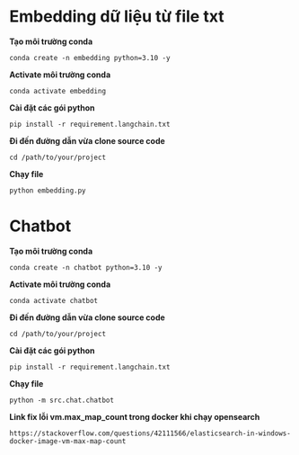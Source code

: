 # Embedding dữ liệu  từ file txt

**Tạo môi trường conda**

```
conda create -n embedding python=3.10 -y
```

**Activate môi trường conda**

```
conda activate embedding
```

**Cài đặt các gói python**

```
pip install -r requirement.langchain.txt
```

**Đi đến đường dẫn vừa clone source code**

```
cd /path/to/your/project
```

**Chạy file**

```
python embedding.py
```



# Chatbot

**Tạo môi trường conda**

```
conda create -n chatbot python=3.10 -y
```

**Activate môi trường conda**

```
conda activate chatbot
```

**Đi đến đường dẫn vừa clone source code**

```
cd /path/to/your/project
```

**Cài đặt các gói python**

```
pip install -r requirement.langchain.txt
```

**Chạy file**

```
python -m src.chat.chatbot
```

**Link fix lỗi vm.max_map_count trong docker khi chạy opensearch**

```
https://stackoverflow.com/questions/42111566/elasticsearch-in-windows-docker-image-vm-max-map-count
```
